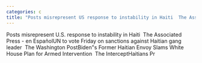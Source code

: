 ```yaml
---
categories: c
title: "Posts misrepresent US response to instability in Haiti  The Associated Press  en Español"
---
```

Posts misrepresent U.S. response to instability in Haiti&nbsp;&nbsp;The Associated Press - en EspañolUN to vote Friday on sanctions against Haitian gang leader&nbsp;&nbsp;The Washington PostBiden"s Former Haitian Envoy Slams White House Plan for Armed Intervention&nbsp;&nbsp;The InterceptHaitians Pr